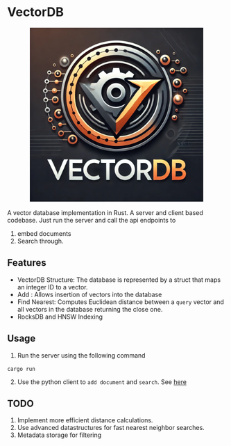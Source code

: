 # VectorDB
<div align="center">
    <img src="assets/logo.png" width="400" />
</div>


A vector database implementation in Rust. A server and client based codebase. Just run the server and call the api endpoints to
1. embed documents
2. Search through.


## Features
- VectorDB Structure: The database is represented by a struct that maps an integer ID to a vector.
- Add : Allows insertion of vectors into the database
- Find Nearest: Computes Euclidean distance between a `query` vector and all vectors in the database returning the close one.
- RocksDB and HNSW Indexing

## Usage
1. Run the server using the following command
```
cargo run
```

2. Use the python client to `add document` and `search`. See [here](examples/client.py)


## TODO
1. Implement more efficient distance calculations.
2. Use advanced datastructures for fast nearest neighbor searches.
3. Metadata storage for filtering